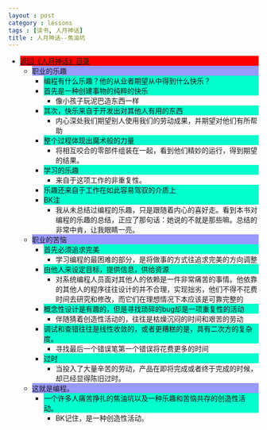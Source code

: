 ```yaml
---
layout : post
category : lessons
tags : [读书, 人月神话]
title : 人月神话--焦油坑
---
```


<div><ul>
	<li><div style="background-color:#ff0000;"><a href="/lessons/2013/01/30/man-month-read00/" title="返回《人月神话》目录">返回《人月神话》目录</a></div>
		<ul>
	<li><div style="background-color:#9999ff;">职业的乐趣</div>
		<ul>
	<li><div style="background-color:#00ffcc;">编程有什么乐趣？他的从业者期望从中得到什么快乐？</div></li>
	<li><div style="background-color:#00ffcc;">首先是一种创建事物的纯粹的快乐</div>
		<ul>
	<li><div>像小孩子玩泥巴造东西一样</div></li></ul></li>
	<li><div style="background-color:#00ffcc;">其次，快乐来自于开发出对其他人有用的东西</div>
		<ul>
	<li><div>内心深处我们期望别人使用我们的劳动成果，并期望对他们有所帮助</div></li></ul></li>
	<li><div style="background-color:#00ffcc;">整个过程体现出魔术般的力量</div>
		<ul>
	<li><div>将相互咬合的零部件组装在一起，看到他们精妙的运行，得到期望的结果。</div></li></ul></li>
	<li><div style="background-color:#00ffcc;">学习的乐趣</div>
		<ul>
	<li><div>来自于这项工作的非重复性。</div></li></ul></li>
	<li><div style="background-color:#00ffcc;">乐趣还来自于工作在如此容易驾驭的介质上</div></li>
	<li><div style="background-color:#00ffcc;">BK注</div>
		<ul>
	<li><div>我从未总结过编程的乐趣，只是跟随着内心的喜好走。看到本书对编程的乐趣的总结，正应了那句话：她说的不就是那些嘛。总结的非常中肯，让我眼睛一亮。</div></li></ul></li></ul></li>
	<li><div style="background-color:#9999ff;">职业的苦恼</div>
		<ul>
	<li><div style="background-color:#00ffcc;">首先必须追求完美</div>
		<ul>
	<li><div>学习编程的最困难的部分，是将做事的方式往追求完美的方向调整</div></li></ul></li>
	<li><div style="background-color:#00ffcc;">由他人来设定目标，提供信息，供给资源</div>
		<ul>
	<li><div>对系统编程人员面对其他人的依赖是一件非常痛苦的事情。他依靠的其他人的程序往往设计的并不合理，实现拙劣，他们不得不花费时间去研究和修改，而它们在理想情况下本应该是可靠完整的</div></li></ul></li>
	<li><div style="background-color:#00ffcc;">概念性设计是有趣的，但是寻找琐碎的bug却是一项重复性的活动</div>
		<ul>
	<li><div>伴随猜着创造性活动的，往往是枯燥沉闷的时间和艰苦的劳动</div></li></ul></li>
	<li><div style="background-color:#00ffcc;">调试和查错往往是线性收敛的，或者更糟糕的是，具有二次方的复杂度。</div>
		<ul>
	<li><div>寻找最后一个错误笔第一个错误将花费更多的时间</div></li></ul></li>
	<li><div style="background-color:#00ffcc;">过时</div>
		<ul>
	<li><div>当投入了大量辛苦的劳动，产品在即将完成或者终于完成的时候，却已经显得陈旧过时。</div></li></ul></li></ul></li>
	<li><div style="background-color:#9999ff;">这就是编程。</div>
		<ul>
	<li><div style="background-color:#00ffcc;">一个许多人痛苦挣扎的焦油坑以及一种乐趣和苦恼共存的创造性活动。</div>
		<ul>
	<li><div>BK记住，是一种创造性活动。</div></li></ul></li></ul></li></ul></li></ul></div>
